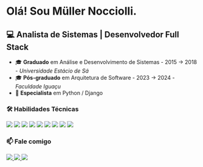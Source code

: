 # Olá! Sou Müller Nocciolli.

## 💻 Analista de Sistemas | Desenvolvedor Full Stack  

- 🎓 **Graduado** em Análise e Desenvolvimento de Sistemas - 2015 -> 2018 - *Universidade Estácio de Sá*  
- 🎓 **Pós-graduado** em Arquitetura de Software - 2023 -> 2024 - *Faculdade Iguaçu*  
- 🚀 **Especialista** em Python / Django  

### 🛠️ Habilidades Técnicas 
<p align="left">
  <img src="https://img.shields.io/badge/-Python-3776AB?style=flat&logo=python&logoColor=white" />
  <img src="https://img.shields.io/badge/-Django-092E20?style=flat&logo=django&logoColor=white" />
  <img src="https://img.shields.io/badge/-PHP-777BB4?style=flat&logo=php&logoColor=white" />
  <img src="https://img.shields.io/badge/-Laravel-FF2D20?style=flat&logo=laravel&logoColor=white" />
  <img src="https://img.shields.io/badge/-MySQL-4479A1?style=flat&logo=mysql&logoColor=white" />
  <img src="https://img.shields.io/badge/-PostgreSQL-336791?style=flat&logo=postgresql&logoColor=white" />
  <img src="https://img.shields.io/badge/-HTML5-E34F26?style=flat&logo=html5&logoColor=white" />
  <img src="https://img.shields.io/badge/-CSS3-1572B6?style=flat&logo=css3&logoColor=white" />
  <img src="https://img.shields.io/badge/-JavaScript-F7DF1E?style=flat&logo=javascript&logoColor=black" />
</p>

### 📫 Fale comigo 
<p align="left">
  <a href="https://www.linkedin.com/in/m%C3%BCller-nocciolli/">
    <img src="https://img.shields.io/badge/-LinkedIn-0077B5?style=flat&logo=linkedin&logoColor=white" />
  </a>
  <a href="https://www.instagram.com/muller.nocciolli">
    <img src="https://img.shields.io/badge/-Instagram-E4405F?style=flat&logo=instagram&logoColor=white" />
  </a>
  <a href="mailto:muller.nocciolli@gmail.com">
    <img src="https://img.shields.io/badge/-Gmail-D14836?style=flat&logo=gmail&logoColor=white" />
  </a>
</p>
